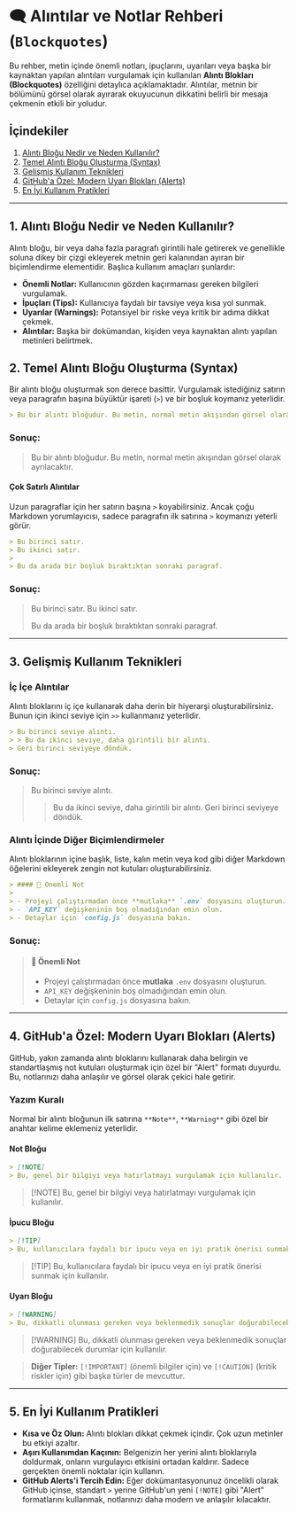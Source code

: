 # 🗨️ Alıntılar ve Notlar Rehberi (`Blockquotes`)

Bu rehber, metin içinde önemli notları, ipuçlarını, uyarıları veya başka bir kaynaktan yapılan alıntıları vurgulamak için kullanılan **Alıntı Blokları (Blockquotes)** özelliğini detaylıca açıklamaktadır. Alıntılar, metnin bir bölümünü görsel olarak ayırarak okuyucunun dikkatini belirli bir mesaja çekmenin etkili bir yoludur.

## İçindekiler

1.  [Alıntı Bloğu Nedir ve Neden Kullanılır?](#1-alıntı-bloğu-nedir-ve-neden-kullanılır)
2.  [Temel Alıntı Bloğu Oluşturma (Syntax)](#2-temel-alıntı-bloğu-oluşturma-syntax)
3.  [Gelişmiş Kullanım Teknikleri](#3-gelişmiş-kullanım-teknikleri)
4.  [GitHub'a Özel: Modern Uyarı Blokları (Alerts)](#4-githuba-özel-modern-uyarı-blokları-alerts)
5.  [En İyi Kullanım Pratikleri](#4-githuba-özel-modern-uyarı-blokları-alerts)

-----

## 1\. Alıntı Bloğu Nedir ve Neden Kullanılır?

Alıntı bloğu, bir veya daha fazla paragrafı girintili hale getirerek ve genellikle soluna dikey bir çizgi ekleyerek metnin geri kalanından ayıran bir biçimlendirme elementidir. Başlıca kullanım amaçları şunlardır:

  - **Önemli Notlar:** Kullanıcının gözden kaçırmaması gereken bilgileri vurgulamak.
  - **İpuçları (Tips):** Kullanıcıya faydalı bir tavsiye veya kısa yol sunmak.
  - **Uyarılar (Warnings):** Potansiyel bir riske veya kritik bir adıma dikkat çekmek.
  - **Alıntılar:** Başka bir dokümandan, kişiden veya kaynaktan alıntı yapılan metinleri belirtmek.

## 2\. Temel Alıntı Bloğu Oluşturma (Syntax)

Bir alıntı bloğu oluşturmak son derece basittir. Vurgulamak istediğiniz satırın veya paragrafın başına büyüktür işareti (`>`) ve bir boşluk koymanız yeterlidir.

```markdown
> Bu bir alıntı bloğudur. Bu metin, normal metin akışından görsel olarak ayrılacaktır.
```

### Sonuç:

> Bu bir alıntı bloğudur. Bu metin, normal metin akışından görsel olarak ayrılacaktır.

#### Çok Satırlı Alıntılar

Uzun paragraflar için her satırın başına `>` koyabilirsiniz. Ancak çoğu Markdown yorumlayıcısı, sadece paragrafın ilk satırına `>` koymanızı yeterli görür.

```markdown
> Bu birinci satır.
> Bu ikinci satır.
>
> Bu da arada bir boşluk bıraktıktan sonraki paragraf.
```

### Sonuç:

> Bu birinci satır.
> Bu ikinci satır.
>
> Bu da arada bir boşluk bıraktıktan sonraki paragraf.

-----

## 3\. Gelişmiş Kullanım Teknikleri

### İç İçe Alıntılar

Alıntı bloklarını iç içe kullanarak daha derin bir hiyerarşi oluşturabilirsiniz. Bunun için ikinci seviye için `>>` kullanmanız yeterlidir.

```markdown
> Bu birinci seviye alıntı.
> > Bu da ikinci seviye, daha girintili bir alıntı.
> Geri birinci seviyeye döndük.
```

### Sonuç:

> Bu birinci seviye alıntı.
>
> > Bu da ikinci seviye, daha girintili bir alıntı.
> > Geri birinci seviyeye döndük.

### Alıntı İçinde Diğer Biçimlendirmeler

Alıntı bloklarının içine başlık, liste, kalın metin veya kod gibi diğer Markdown öğelerini ekleyerek zengin not kutuları oluşturabilirsiniz.

```markdown
> #### 📝 Önemli Not
>
> - Projeyi çalıştırmadan önce **mutlaka** `.env` dosyasını oluşturun.
> - `API_KEY` değişkeninin boş olmadığından emin olun.
> - Detaylar için `config.js` dosyasına bakın.
```

### Sonuç:

> #### 📝 Önemli Not
>
>   - Projeyi çalıştırmadan önce **mutlaka** `.env` dosyasını oluşturun.
>   - `API_KEY` değişkeninin boş olmadığından emin olun.
>   - Detaylar için `config.js` dosyasına bakın.

-----

## 4\. GitHub'a Özel: Modern Uyarı Blokları (Alerts)

GitHub, yakın zamanda alıntı bloklarını kullanarak daha belirgin ve standartlaşmış not kutuları oluşturmak için özel bir "Alert" formatı duyurdu. Bu, notlarınızı daha anlaşılır ve görsel olarak çekici hale getirir.

### Yazım Kuralı

Normal bir alıntı bloğunun ilk satırına `**Note**`, `**Warning**` gibi özel bir anahtar kelime eklemeniz yeterlidir.

#### Not Bloğu

```markdown
> [!NOTE]
> Bu, genel bir bilgiyi veya hatırlatmayı vurgulamak için kullanılır.
```

> [\!NOTE]
> Bu, genel bir bilgiyi veya hatırlatmayı vurgulamak için kullanılır.

#### İpucu Bloğu

```markdown
> [!TIP]
> Bu, kullanıcılara faydalı bir ipucu veya en iyi pratik önerisi sunmak için kullanılır.
```

> [\!TIP]
> Bu, kullanıcılara faydalı bir ipucu veya en iyi pratik önerisi sunmak için kullanılır.

#### Uyarı Bloğu

```markdown
> [!WARNING]
> Bu, dikkatli olunması gereken veya beklenmedik sonuçlar doğurabilecek durumlar için kullanılır.
```

> [\!WARNING]
> Bu, dikkatli olunması gereken veya beklenmedik sonuçlar doğurabilecek durumlar için kullanılır.

> **Diğer Tipler:** `[!IMPORTANT]` (önemli bilgiler için) ve `[!CAUTION]` (kritik riskler için) gibi başka türler de mevcuttur.

-----

## 5\. En İyi Kullanım Pratikleri

  - **Kısa ve Öz Olun:** Alıntı blokları dikkat çekmek içindir. Çok uzun metinler bu etkiyi azaltır.
  - **Aşırı Kullanımdan Kaçının:** Belgenizin her yerini alıntı bloklarıyla doldurmak, onların vurgulayıcı etkisini ortadan kaldırır. Sadece gerçekten önemli noktalar için kullanın.
  - **GitHub Alerts'i Tercih Edin:** Eğer dokümantasyonunuz öncelikli olarak GitHub içinse, standart `>` yerine GitHub'un yeni `[!NOTE]` gibi "Alert" formatlarını kullanmak, notlarınızı daha modern ve anlaşılır kılacaktır.